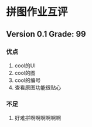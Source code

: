 # 拼图作业互评

## Version 0.1 Grade: 99

### 优点

1. cool的UI
1. cool的图
1. cool的编号
1. 查看原图功能很贴心

### 不足

1. 好难拼啊啊啊啊啊啊